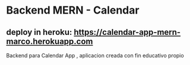 # Backend MERN - Calendar
## deploy in heroku: https://calendar-app-mern-marco.herokuapp.com

Backend para Calendar App , aplicacion creada con fin educativo propio

